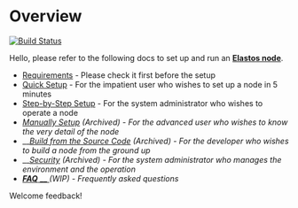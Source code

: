 # Overview

[![Build Status](https://travis-ci.com/elastos/Elastos.ELA.Supernode.svg?branch=master)](https://travis-ci.com/elastos/Elastos.ELA.Supernode)

Hello, please refer to the following docs to set up and run an [**Elastos node**](overview/elastos-node.md).

* [Requirements](overview/requirements.md) - Please check it first before the setup
* [Quick Setup](quick-setup.md) - For the impatient user who wishes to set up a node in 5 minutes
* [Step-by-Step Setup](step-by-step-setup.md) - For the system administrator who wishes to operate a node
* [_Manually Setup_](archives/manually-setup.md) _(Archived) - For the advanced user who wishes to know the very detail of the node_
* __[_Build from the Source Code_](archives/elastos\_supernode\_build.md) _(Archived) - For the developer who wishes to build a node from the ground up_
* __[_Security_](archives/security.md) _(Archived) - For the system administrator who manages the environment and the operation_
* __[_FAQ_](faq.md)__[ __ ](faq.md)_(WIP) - Frequently asked questions_

Welcome feedback!
